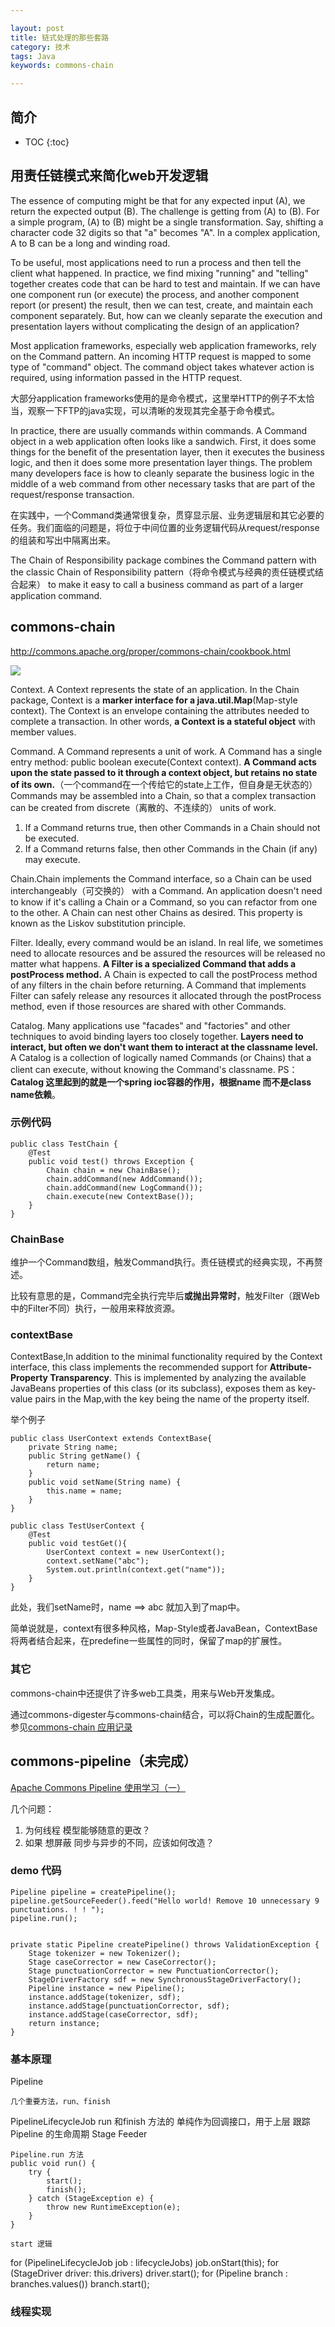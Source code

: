 ```yaml
---

layout: post
title: 链式处理的那些套路
category: 技术
tags: Java
keywords: commons-chain

---
```


## 简介

* TOC
{:toc}

## 用责任链模式来简化web开发逻辑

The essence of computing might be that for any expected input (A), we return the expected output (B). The challenge is getting from (A) to (B). For a simple program, (A) to (B) might be a single transformation. Say, shifting a character code 32 digits so that "a" becomes "A". In a complex application, A to B can be a long and winding road.

To be useful, most applications need to run a process and then tell the client what happened. In practice, we find mixing "running" and "telling" together creates code that can be hard to test and maintain. If we can have one component run (or execute) the process, and another component report (or present) the result, then we can test, create, and maintain each component separately. But, how can we cleanly separate the execution and presentation layers without complicating the design of an application?

Most application frameworks, especially web application frameworks, rely on the Command pattern. An incoming HTTP request is mapped to some type of "command" object. The command object takes whatever action is required, using information passed in the HTTP request.

大部分application frameworks使用的是命令模式，这里举HTTP的例子不太恰当，观察一下FTP的java实现，可以清晰的发现其完全基于命令模式。

In practice, there are usually commands within commands. A Command object in a web application often looks like a sandwich. First, it does some things for the benefit of the presentation layer, then it executes the business logic, and then it does some more presentation layer things. The problem many developers face is how to cleanly separate the business logic in the middle of a web command from other necessary tasks that are part of the request/response transaction.

在实践中，一个Command类通常很复杂，贯穿显示层、业务逻辑层和其它必要的任务。我们面临的问题是，将位于中间位置的业务逻辑代码从request/response的组装和写出中隔离出来。

The Chain of Responsibility package combines the Command pattern with the classic Chain of Responsibility pattern（将命令模式与经典的责任链模式结合起来） to make it easy to call a business command as part of a larger application command.

## commons-chain

http://commons.apache.org/proper/commons-chain/cookbook.html

![](/public/upload/java/commons_chain_object.png)

Context. A Context represents the state of an application. In the Chain package, Context is a **marker interface for a java.util.Map**(Map-style context). The Context is an envelope containing the attributes needed to complete a transaction. In other words, **a Context is a stateful object** with member values.

Command. A Command represents a unit of work. A Command has a single entry method: public boolean execute(Context context). **A Command acts upon the state passed to it through a context object, but retains no state of its own.**（一个command在一个传给它的state上工作，但自身是无状态的） Commands may be assembled into a Chain, so that a complex transaction can be created from discrete（离散的、不连续的） units of work. 

1. If a Command returns true, then other Commands in a Chain should not be executed. 
2. If a Command returns false, then other Commands in the Chain (if any) may execute.

Chain.Chain implements the Command interface, so a Chain can be used interchangeably（可交换的） with a Command. An application doesn't need to know if it's calling a Chain or a Command, so you can refactor from one to the other. A Chain can nest other Chains as desired. This property is known as the Liskov substitution principle.

Filter. Ideally, every command would be an island. In real life, we sometimes need to allocate resources and be assured the resources will be released no matter what happens. **A Filter is a specialized Command that adds a postProcess method.** A Chain is expected to call the postProcess method of any filters in the chain before returning. A Command that implements Filter can safely release any resources it allocated through the postProcess method, even if those resources are shared with other Commands.

Catalog. Many applications use "facades" and "factories" and other techniques to avoid binding layers too closely together. **Layers need to interact, but often we don't want them to interact at the classname level.** A Catalog is a collection of logically named Commands (or Chains) that a client can execute, without knowing the Command's classname. PS：**Catalog 这里起到的就是一个spring ioc容器的作用，根据name 而不是class name依赖**。

### 示例代码

    public class TestChain {
        @Test
        public void test() throws Exception {
            Chain chain = new ChainBase();
            chain.addCommand(new AddCommand());
            chain.addCommand(new LogCommand());
            chain.execute(new ContextBase());
        }
    }

### ChainBase

维护一个Command数组，触发Command执行。责任链模式的经典实现，不再赘述。

比较有意思的是，Command完全执行完毕后**或抛出异常时**，触发Filter（跟Web中的Filter不同）执行，一般用来释放资源。

### contextBase

ContextBase,In addition to the minimal functionality required by the Context interface, this class implements the recommended support for **Attribute-Property Transparency**. This is implemented by analyzing the available JavaBeans properties of this class (or its subclass), exposes them as key-value pairs in the Map,with the key being the name of the property itself.

举个例子

    public class UserContext extends ContextBase{
        private String name;
        public String getName() {
            return name;
        }
        public void setName(String name) {
            this.name = name;
        }
    }
    
    public class TestUserContext {
        @Test
        public void testGet(){
            UserContext context = new UserContext();
            context.setName("abc");
            System.out.println(context.get("name"));
        }
	}
    
此处，我们setName时，name ==> abc 就加入到了map中。

简单说就是，context有很多种风格，Map-Style或者JavaBean，ContextBase将两者结合起来，在predefine一些属性的同时，保留了map的扩展性。

### 其它

commons-chain中还提供了许多web工具类，用来与Web开发集成。

通过commons-digester与commons-chain结合，可以将Chain的生成配置化。参见[commons-chain 应用记录](http://coffeelover.iteye.com/blog/710615)

## commons-pipeline（未完成）

[Apache Commons Pipeline 使用学习（一）](http://caoyaojun1988-163-com.iteye.com/blog/2124833)

几个问题：

1. 为何线程 模型能够随意的更改？
2. 如果 想屏蔽 同步与异步的不同，应该如何改造？

### demo 代码

	Pipeline pipeline = createPipeline();
	pipeline.getSourceFeeder().feed("Hello world! Remove 10 unnecessary 9 punctuations. ! ! ");
	pipeline.run();
	
	
    private static Pipeline createPipeline() throws ValidationException {
        Stage tokenizer = new Tokenizer();
        Stage caseCorrector = new CaseCorrector();
        Stage punctuationCorrector = new PunctuationCorrector();
        StageDriverFactory sdf = new SynchronousStageDriverFactory();
        Pipeline instance = new Pipeline();
        instance.addStage(tokenizer, sdf);
        instance.addStage(punctuationCorrector, sdf);
        instance.addStage(caseCorrector, sdf);
        return instance;
    }


### 基本原理

Pipeline

	几个重要方法，run、finish
PipelineLifecycleJob  run 和finish 方法的 单纯作为回调接口，用于上层 跟踪Pipeline 的生命周期
Stage
Feeder

	Pipeline.run 方法
    public void run() {
        try {
            start();
            finish();
        } catch (StageException e) {
            throw new RuntimeException(e);
        }
    }
    
    start 逻辑
   
  for (PipelineLifecycleJob job : lifecycleJobs) job.onStart(this);
        for (StageDriver driver: this.drivers) driver.start();
        for (Pipeline branch : branches.values()) branch.start();
        
### 线程实现
